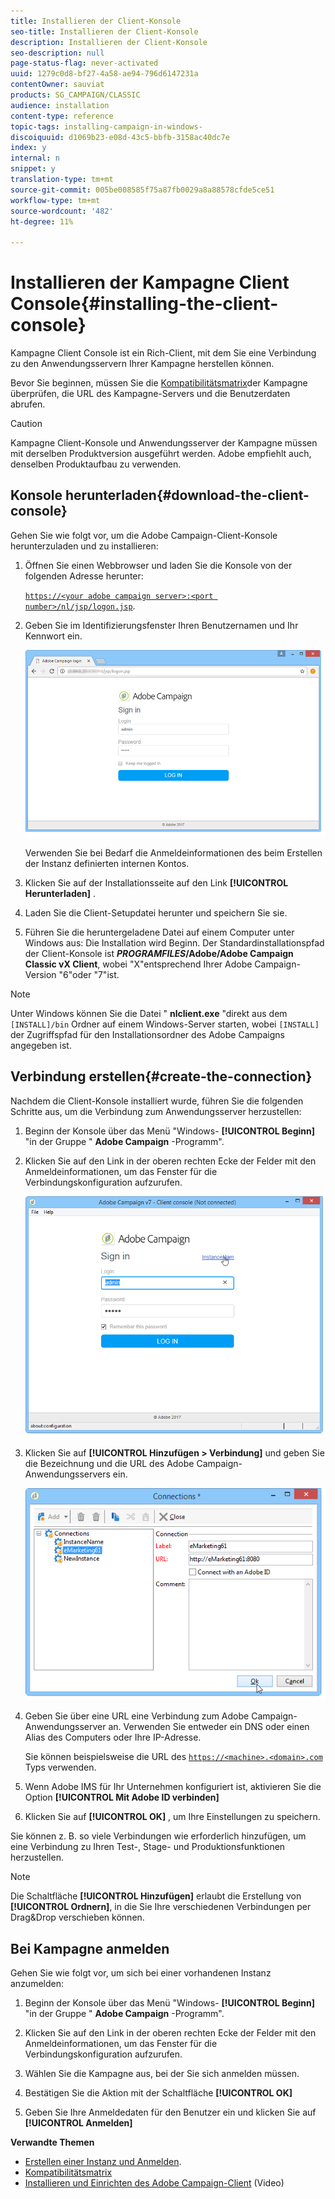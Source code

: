 ```yaml
---
title: Installieren der Client-Konsole
seo-title: Installieren der Client-Konsole
description: Installieren der Client-Konsole
seo-description: null
page-status-flag: never-activated
uuid: 1279c0d8-bf27-4a58-ae94-796d6147231a
contentOwner: sauviat
products: SG_CAMPAIGN/CLASSIC
audience: installation
content-type: reference
topic-tags: installing-campaign-in-windows-
discoiquuid: d1069b23-e08d-43c5-bbfb-3158ac40dc7e
index: y
internal: n
snippet: y
translation-type: tm+mt
source-git-commit: 005be008585f75a87fb0029a8a88578cfde5ce51
workflow-type: tm+mt
source-wordcount: '482'
ht-degree: 11%

---
```



# Installieren der Kampagne Client Console{#installing-the-client-console}

Kampagne Client Console ist ein Rich-Client, mit dem Sie eine Verbindung zu den Anwendungsservern Ihrer Kampagne herstellen können.

Bevor Sie beginnen, müssen Sie die [Kompatibilitätsmatrix](https://helpx.adobe.com/de/campaign/kb/compatibility-matrix.html)der Kampagne überprüfen, die URL des Kampagne-Servers und die Benutzerdaten abrufen.

>[!CAUTION]
>
>Kampagne Client-Konsole und Anwendungsserver der Kampagne müssen mit derselben Produktversion ausgeführt werden. Adobe empfiehlt auch, denselben Produktaufbau zu verwenden.

## Konsole herunterladen{#download-the-client-console}

Gehen Sie wie folgt vor, um die Adobe Campaign-Client-Konsole herunterzuladen und zu installieren:

1. Öffnen Sie einen Webbrowser und laden Sie die Konsole von der folgenden Adresse herunter:

   [`https://<your adobe campaign server>:<port number>/nl/jsp/logon.jsp`](https://machine/nl/jsp/logon.jsp).

1. Geben Sie im Identifizierungsfenster Ihren Benutzernamen und Ihr Kennwort ein.

   ![](assets/s_ncs_install_setup_download01.png)

   Verwenden Sie bei Bedarf die Anmeldeinformationen des beim Erstellen der Instanz definierten internen Kontos.

1. Klicken Sie auf der Installationsseite auf den Link **[!UICONTROL Herunterladen]** .
1. Laden Sie die Client-Setupdatei herunter und speichern Sie sie.
1. Führen Sie die heruntergeladene Datei auf einem Computer unter Windows aus: Die Installation wird Beginn. Der Standardinstallationspfad der Client-Konsole ist **$PROGRAMFILES$/Adobe/Adobe Campaign Classic vX Client**, wobei &quot;X&quot;entsprechend Ihrer Adobe Campaign-Version &quot;6&quot;oder &quot;7&quot;ist.

>[!NOTE]
>
>Unter Windows können Sie die Datei &quot; **nlclient.exe** &quot;direkt aus dem `[INSTALL]/bin` Ordner auf einem Windows-Server starten, wobei `[INSTALL]` der Zugriffspfad für den Installationsordner des Adobe Campaigns angegeben ist.

## Verbindung erstellen{#create-the-connection}

Nachdem die Client-Konsole installiert wurde, führen Sie die folgenden Schritte aus, um die Verbindung zum Anwendungsserver herzustellen:

1. Beginn der Konsole über das Menü &quot;Windows- **[!UICONTROL Beginn]** &quot;in der Gruppe &quot; **Adobe Campaign** -Programm&quot;.

1. Klicken Sie auf den Link in der oberen rechten Ecke der Felder mit den Anmeldeinformationen, um das Fenster für die Verbindungskonfiguration aufzurufen.

   ![](assets/s_ncs_install_define_connection_01.png)

1. Klicken Sie auf **[!UICONTROL Hinzufügen > Verbindung]** und geben Sie die Bezeichnung und die URL des Adobe Campaign-Anwendungsservers ein.

   ![](assets/s_ncs_install_define_connection_02.png)

1. Geben Sie über eine URL eine Verbindung zum Adobe Campaign-Anwendungsserver an. Verwenden Sie entweder ein DNS oder einen Alias des Computers oder Ihre IP-Adresse.

   Sie können beispielsweise die URL des [`https://<machine>.<domain>.com`](https://machine) Typs verwenden.

1. Wenn Adobe IMS für Ihr Unternehmen konfiguriert ist, aktivieren Sie die Option **[!UICONTROL Mit Adobe ID verbinden]**

1. Klicken Sie auf **[!UICONTROL OK]** , um Ihre Einstellungen zu speichern.

Sie können z. B. so viele Verbindungen wie erforderlich hinzufügen, um eine Verbindung zu Ihren Test-, Stage- und Produktionsfunktionen herzustellen.

>[!NOTE]
>
>Die Schaltfläche **[!UICONTROL Hinzufügen]** erlaubt die Erstellung von **[!UICONTROL Ordnern]**, in die Sie Ihre verschiedenen Verbindungen per Drag&amp;Drop verschieben können.


## Bei Kampagne anmelden

Gehen Sie wie folgt vor, um sich bei einer vorhandenen Instanz anzumelden:

1. Beginn der Konsole über das Menü &quot;Windows- **[!UICONTROL Beginn]** &quot;in der Gruppe &quot; **Adobe Campaign** -Programm&quot;.

1. Klicken Sie auf den Link in der oberen rechten Ecke der Felder mit den Anmeldeinformationen, um das Fenster für die Verbindungskonfiguration aufzurufen.

1. Wählen Sie die Kampagne aus, bei der Sie sich anmelden müssen.

1. Bestätigen Sie die Aktion mit der Schaltfläche **[!UICONTROL OK]**

1. Geben Sie Ihre Anmeldedaten für den Benutzer ein und klicken Sie auf **[!UICONTROL Anmelden]**

**Verwandte Themen**

* [Erstellen einer Instanz und Anmelden](../../installation/using/creating-an-instance-and-logging-on.md).
* [Kompatibilitätsmatrix](https://helpx.adobe.com/de/campaign/kb/compatibility-matrix.html)
* [Installieren und Einrichten des Adobe Campaign-Client](https://docs.adobe.com/content/help/en/campaign-classic-learn/tutorials/getting-started/install-and-setup-the-adobe-campaign-client.html) (Video)

